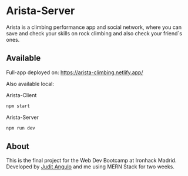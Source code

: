 # Arista-Server

Arista is a climbing performance app and social network, where you can save and check your skills on rock climbing and also check your friend´s ones.
## Available
Full-app deployed on: https://arista-climbing.netlify.app/ 

Also available local:

Arista-Client 
```bash
npm start
```
Arista-Server 
```bash
npm run dev
```

## About
This is the final project for the Web Dev Bootcamp at Ironhack Madrid. Developed by [Judit Angulo](https://github.com/Juds94) and me using MERN Stack for two weeks.
